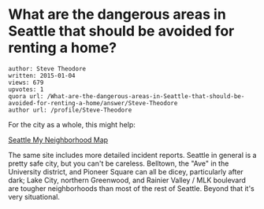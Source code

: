 # What are the dangerous areas in Seattle that should be avoided for renting a home?

	author: Steve Theodore
	written: 2015-01-04
	views: 679
	upvotes: 1
	quora url: /What-are-the-dangerous-areas-in-Seattle-that-should-be-avoided-for-renting-a-home/answer/Steve-Theodore
	author url: /profile/Steve-Theodore


For the city as a whole, this might help:

[Seattle My Neighborhood Map](http://web6.seattle.gov/mnm/statistics.aspx?tabId=3)

The same site includes more detailed incident reports. Seattle in general is a pretty safe city, but you can't be careless. Belltown, the "Ave" in the University district, and Pioneer Square can all be dicey, particularly after dark; Lake City, northern Greenwood, and Rainier Valley / MLK boulevard are tougher neighborhoods than most of the rest of Seattle. Beyond that it's very situational.

